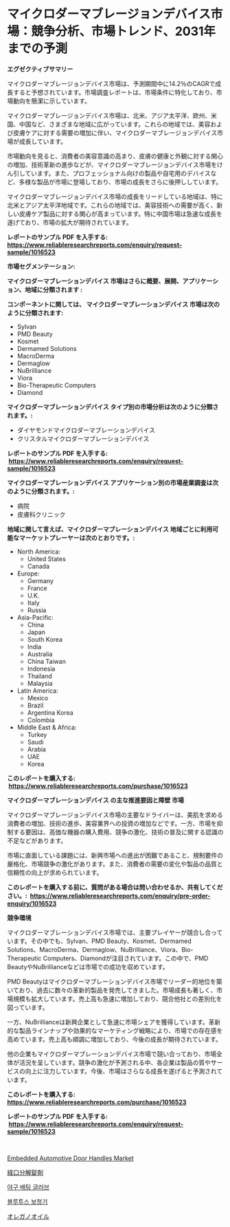 <p><h1>マイクロダーマブレージョンデバイス市場：競争分析、市場トレンド、2031年までの予測</h1></p><p><strong>エグゼクティブサマリー</strong></p>
<p><p>マイクロダーマブレージョンデバイス市場は、予測期間中に14.2％のCAGRで成長すると予想されています。市場調査レポートは、市場条件に特化しており、市場動向を簡潔に示しています。</p><p>マイクロダーマブレージョンデバイス市場は、北米、アジア太平洋、欧州、米国、中国など、さまざまな地域に広がっています。これらの地域では、美容および皮膚ケアに対する需要の増加に伴い、マイクロダーマブレージョンデバイス市場が成長しています。</p><p>市場動向を見ると、消費者の美容意識の高まり、皮膚の健康と外観に対する関心の増加、技術革新の進歩などが、マイクロダーマブレージョンデバイス市場をけん引しています。また、プロフェッショナル向けの製品や自宅用のデバイスなど、多様な製品が市場に登場しており、市場の成長をさらに後押ししています。</p><p>マイクロダーマブレージョンデバイス市場の成長をリードしている地域は、特に北米とアジア太平洋地域です。これらの地域では、美容技術への需要が高く、新しい皮膚ケア製品に対する関心が高まっています。特に中国市場は急速な成長を遂げており、市場の拡大が期待されています。</p></p>
<p><strong>レポートのサンプル PDF を入手する: <a href="https://www.reliableresearchreports.com/enquiry/request-sample/1016523">https://www.reliableresearchreports.com/enquiry/request-sample/1016523</a></strong></p>
<p><strong>市場セグメンテーション:</strong></p>
<p><strong> マイクロダーマブレーションデバイス 市場はさらに概要、展開、アプリケーション、地域に分類されます :</strong></p>
<p><strong>コンポーネントに関しては、 マイクロダーマブレーションデバイス 市場は次のように分類されます: &nbsp;</strong></p>
<p><ul><li>Sylvan</li><li>PMD Beauty</li><li>Kosmet</li><li>Dermamed Solutions</li><li>MacroDerma</li><li>Dermaglow</li><li>NuBrilliance</li><li>Viora</li><li>Bio-Therapeutic Computers</li><li>Diamond</li></ul></p>
<p><strong> マイクロダーマブレーションデバイス タイプ別の市場分析は次のように分類されます。:</strong></p>
<p><ul><li>ダイヤモンドマイクロダーマブレーションデバイス</li><li>クリスタルマイクロダーマブレーションデバイス</li></ul></p>
<p><strong>レポートのサンプル PDF を入手する: &nbsp;<a href="https://www.reliableresearchreports.com/enquiry/request-sample/1016523">https://www.reliableresearchreports.com/enquiry/request-sample/1016523</a></strong></p>
<p><strong> マイクロダーマブレーションデバイス アプリケーション別の市場産業調査は次のように分類されます。:</strong></p>
<p><ul><li>病院</li><li>皮膚科クリニック</li></ul></p>
<p><strong>地域に関して言えば、マイクロダーマブレーションデバイス 地域ごとに利用可能なマーケットプレーヤーは次のとおりです。:</strong></p>
<p><ul>
    <li>
        North America:
        <ul>
            <li>United States</li>
            <li>Canada</li>
        </ul>
    </li>
    <li>
        Europe:
        <ul>
            <li>Germany</li>
            <li>France</li>
            <li>U.K.</li>
            <li>Italy</li>
            <li>Russia</li>
        </ul>
    </li>
    <li>
        Asia-Pacific:
        <ul>
            <li>China</li>
            <li>Japan</li>
            <li>South Korea</li>
            <li>India</li>
            <li>Australia</li>
            <li>China Taiwan</li>
            <li>Indonesia</li>
            <li>Thailand</li>
            <li>Malaysia</li>
        </ul>
    </li>
    <li>
        Latin America:
        <ul>
            <li>Mexico</li>
            <li>Brazil</li>
            <li>Argentina Korea</li>
            <li>Colombia</li>
        </ul>
    </li>
    <li>
        Middle East & Africa:
        <ul>
            <li>Turkey</li>
            <li>Saudi</li>
            <li>Arabia</li>
            <li>UAE</li>
            <li>Korea</li>
        </ul>
    </li>
    </ul></p>
<p><strong>このレポートを購入する: &nbsp;<a href="https://www.reliableresearchreports.com/purchase/1016523">https://www.reliableresearchreports.com/purchase/1016523</a></strong></p>
<p><strong>マイクロダーマブレーションデバイス の主な推進要因と障壁 市場</strong></p>
<p><p>マイクロダーマブレージョンデバイス市場の主要なドライバーは、美肌を求める消費者の増加、技術の進歩、美容業界への投資の増加などです。一方、市場を抑制する要因は、高価な機器の購入費用、競争の激化、技術の普及に関する認識の不足などがあります。</p><p>市場に直面している課題には、新興市場への進出が困難であること、規制要件の厳格化、市場競争の激化があります。また、消費者の需要の変化や製品の品質と信頼性の向上が求められています。</p></p>
<p><strong>このレポートを購入する前に、質問がある場合は問い合わせるか、共有してください。:&nbsp; <a href="https://www.reliableresearchreports.com/enquiry/pre-order-enquiry/1016523">https://www.reliableresearchreports.com/enquiry/pre-order-enquiry/1016523</a></strong></p>
<p><strong>競争環境</strong></p>
<p><p>マイクロダーマブレーションデバイス市場では、主要プレイヤーが競合し合っています。その中でも、Sylvan、PMD Beauty、Kosmet、Dermamed Solutions、MacroDerma、Dermaglow、NuBrilliance、Viora、Bio-Therapeutic Computers、Diamondが注目されています。この中で、PMD BeautyやNuBrillianceなどは市場での成功を収めています。</p><p>PMD Beautyはマイクロダーマブレーションデバイス市場でリーダー的地位を築いており、過去に数々の革新的製品を発売してきました。市場成長も著しく、市場規模も拡大しています。売上高も急速に増加しており、競合他社との差別化を図っています。</p><p>一方、NuBrillianceは新興企業として急速に市場シェアを獲得しています。革新的な製品ラインナップや効果的なマーケティング戦略により、市場での存在感を高めています。売上高も順調に増加しており、今後の成長が期待されています。</p><p>他の企業もマイクロダーマブレーションデバイス市場で競い合っており、市場全体が活況を呈しています。競争の激化が予測される中、各企業は製品の質やサービスの向上に注力しています。今後、市場はさらなる成長を遂げると予測されています。</p></p>
<p><strong>このレポートを購入する: &nbsp; <a href="https://www.reliableresearchreports.com/purchase/1016523">https://www.reliableresearchreports.com/purchase/1016523</a></strong></p>
<p><strong>レポートのサンプル PDF を入手する: &nbsp;<a href="https://www.reliableresearchreports.com/enquiry/request-sample/1016523">https://www.reliableresearchreports.com/enquiry/request-sample/1016523</a></strong><strong></strong></p>
<p>&nbsp;</p>
<p><p><a href="https://github.com/Glendatilghmankmgz0rbhwpy/Market-Research-Report-List-1/blob/main/embedded-automotive-door-handles-market.md">Embedded Automotive Door Handles Market</a></p><p><a href="https://medium.com/@lily-u-genius/%E3%82%AA%E3%83%BC%E3%83%A9%E3%83%AB%E3%83%87%E3%82%A3%E3%82%B9%E3%82%A4%E3%83%B3%E3%83%86%E3%82%B0%E3%83%AC%E3%83%BC%E3%83%86%E3%82%A3%E3%83%B3%E3%82%B0%E3%82%BF%E3%83%96%E3%83%AC%E3%83%83%E3%83%88%E5%B8%82%E5%A0%B4-2031%E5%B9%B4%E3%81%BE%E3%81%A7%E3%81%AE%E6%88%90%E5%8A%9F%E3%81%99%E3%82%8B%E3%83%93%E3%82%B8%E3%83%8D%E3%82%B9%E6%88%A6%E7%95%A5%E3%81%AE%E9%8D%B5%E3%82%92%E4%BA%88%E6%B8%AC-d1824002a2cc">経口分解錠剤</a></p><p><a href="https://medium.com/@mamdouh_alnadi/%EC%95%BC%EA%B5%AC-%EB%B0%B0%ED%8C%85-%EC%9E%A5%EA%B0%91-%EC%8B%9C%EC%9E%A5-%EA%B7%9C%EB%AA%A8-%EB%B0%8F-%EC%8B%9C%EC%9E%A5-%EB%8F%99%ED%96%A5-%EC%99%84%EC%A0%84%ED%95%9C-%EC%82%B0%EC%97%85-%EA%B0%9C%EC%9A%94-2024%EB%85%84%EB%B6%80%ED%84%B0-2031%EB%85%84%EA%B9%8C%EC%A7%80-2c798069e199">야구 배팅 글러브</a></p><p><a href="https://medium.com/@goicoevgovidph/2024%EB%85%84%EB%B6%80%ED%84%B0-2031%EB%85%84%EA%B9%8C%EC%A7%80%EC%9D%98-bluetooth-%EB%B3%B4%EC%B2%AD%EA%B8%B0-%EC%8B%9C%EC%9E%A5-%EB%B6%84%EC%84%9D-%EB%B0%8F-%EA%B7%9C%EB%AA%A8-%EC%98%88%EC%B8%A1-27d54986a5ac">블루투스 보청기</a></p><p><a href="https://medium.com/@lily-u-genius/%E3%82%AA%E3%83%AC%E3%82%AC%E3%83%8E%E3%82%AA%E3%82%A4%E3%83%AB%E5%B8%82%E5%A0%B4-2031%E5%B9%B4%E3%81%BE%E3%81%A7%E3%81%AE%E3%83%88%E3%83%AC%E3%83%B3%E3%83%89-%E4%BA%88%E6%B8%AC-%E7%AB%B6%E4%BA%89%E5%88%86%E6%9E%90-dbc258ab3d19">オレガノオイル</a></p></p>